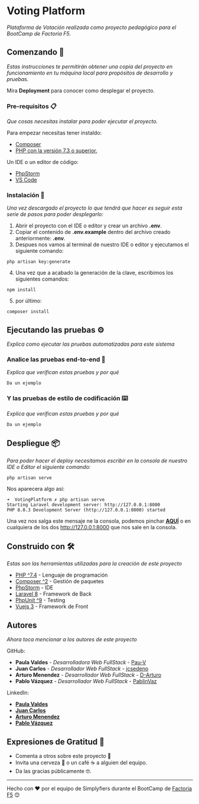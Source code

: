 # Voting Platform

_Plataforma de Votación realizada como proyecto pedagógico para el BootCamp de Factoria F5._

## Comenzando 🚀

_Estas instrucciones te permitirán obtener una copia del proyecto en funcionamiento en tu máquina local para propósitos de desarrollo y pruebas._

Mira **Deployment** para conocer como desplegar el proyecto.


### Pre-requisitos 📋

_Que cosas necesitas instalar para poder ejecutar el proyecto._

Para empezar necesitas tener instaldo:
* [Composer](https://getcomposer.org/download/)
* [PHP con la versión 7.3 o superior.](https://www.php.net/downloads)

Un IDE o un editor de código: 
* [PhpStorm](https://www.jetbrains.com/phpstorm/)
* [VS Code](https://code.visualstudio.com/Download)

### Instalación 🔧

_Una vez descargado el proyecto lo que tendrá que hacer es seguir esta serie de pasos para poder desplegarlo:_
1. Abrir el proyecto con el IDE o editor y crear un archivo **.env**.
2. Copiar el contenido de **.env.example** dentro del archivo creado anteriormente: **.env**.
3. Despues nos vamos al terminal de nuestro IDE o editor y ejecutamos el siguiente comando:

```
php artisan key:generate
```

4. Una vez que a acabado la generación de la clave, escribimos los siguientes comandos:

```
npm install
```

5. por último:

```
composer install
```

## Ejecutando las pruebas ⚙️

_Explica como ejecutar las pruebas automatizadas para este sistema_

### Analice las pruebas end-to-end 🔩

_Explica que verifican estas pruebas y por qué_

```
Da un ejemplo
```

### Y las pruebas de estilo de codificación ⌨️

_Explica que verifican estas pruebas y por qué_

```
Da un ejemplo
```

## Despliegue 📦

_Para poder hacer el deploy necesitamos escribir en la consola de nuestro IDE o Editor el siguiente comando:_

```
php artisan serve
```
Nos aparecera algo así:

```
➜  VotingPlatform ✗ php artisan serve       
Starting Laravel development server: http://127.0.0.1:8000
PHP 8.0.3 Development Server (http://127.0.0.1:8000) started
```
Una vez nos salga este mensaje ne la consola, podemos pinchar [**AQUÍ**](http://127.0.0.1:8000) o en cualquiera de los dos http://127.0.0.1:8000 que nos sale en la consola.

## Construido con 🛠️

_Estas son las herramientas utilizadas para la creación de este proyecto_
* [PHP ^7.4](https://www.php.net/downloads) - Lenguaje de programación
* [Composer ^2](https://getcomposer.org/download/) - Gestión de paquetes
* [PhpStorm](https://www.jetbrains.com/phpstorm/) - IDE
* [Laravel 8](https://laravel.com/docs/8.x) - Framework de Back
* [PhpUnit ^9](https://phpunit.de/getting-started/phpunit-9.html) - Testing
* [Vuejs 3](https://es.vuejs.org/) - Framework de Front

## Autores

_Ahora toca mencionar a los autores de este proyecto_

GitHub:
* **Paula Valdes** - *Desarrolladora Web FullStack* - [Pau-V](https://github.com/Pau-v)
* **Juan Carlos** - *Desarrollador Web FullStack* - [jcsedeno](https://github.com/jcsedeno)
* **Arturo Menendez** - *Desarrollador Web FullStack* - [D-Arturo](https://github.com/D-Arturo)
* **Pablo Vázquez** - *Desarrollador Web FullStack* - [PablinVaz](https://github.com/PablinVaz)

LinkedIn:
* [**Paula Valdes**](https://github.com/Pau-v)
* [**Juan Carlos**](https://www.linkedin.com/in/jcsedeno/)
* [**Arturo Menendez**](https://www.linkedin.com/in/davidarturomf/)
* [**Pablo Vázquez**](https://www.linkedin.com/in/pablinvaz)

## Expresiones de Gratitud 🎁

* Comenta a otros sobre este proyecto 📢
* Invita una cerveza 🍺 o un café ☕ a alguien del equipo. 
* Da las gracias públicamente 🤓.

---
Hecho con ❤️ por el equipo de Simplyfiers durante el BootCamp de [Factoria F5](https://www.rompemosloscodigos.org/) 😊
